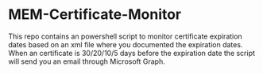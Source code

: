 # MEM-Certificate-Monitor
This repo contains an powershell script to monitor certificate expiration dates based on an xml file where you documented the expiration dates. When an certificate is 30/20/10/5 days before the expiration date the script will send you an email through Microsoft Graph.
